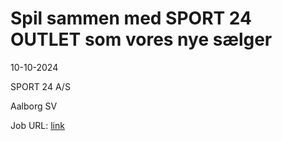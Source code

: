 # Spil sammen med SPORT 24 OUTLET som vores nye sælger
10-10-2024

SPORT 24 A/S

Aalborg SV

Job URL: [link](https://app.elvium.com/da/positions/27994/job_posting?referer_host=www.jobindex.dk)


